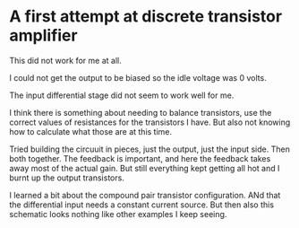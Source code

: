 # A first attempt at discrete transistor amplifier

This did not work for me at all.

I could not get the output to be biased so the idle voltage was 0 volts.

The input differential stage did not seem to work well for me.

I think there is something about needing to balance transistors, use the correct values of resistances for the transistors I have. But also not knowing how to calculate what those are at this time.

Tried building the circuuit in pieces, just the output, just the input side. Then both together. The feedback is important, and here the feedback takes away most of the actual gain.  But still everything kept getting all hot and I burnt up the output transistors.

I learned a bit about the compound pair transistor configuration. ANd that the differential input needs a constant current source. But then also this schematic looks nothing like other examples I keep seeing. 
